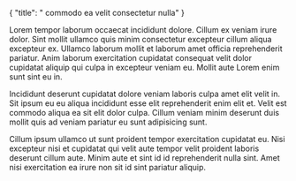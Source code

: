 {
  "title": " commodo ea velit consectetur nulla"
}

Lorem tempor laborum occaecat incididunt dolore. Cillum ex veniam irure dolor. Sint mollit ullamco quis minim consectetur excepteur cillum aliqua excepteur ex. Ullamco laborum mollit et laborum amet officia reprehenderit pariatur. Anim laborum exercitation cupidatat consequat velit dolor cupidatat aliquip qui culpa in excepteur veniam eu. Mollit aute Lorem enim sunt sint eu in.

Incididunt deserunt cupidatat dolore veniam laboris culpa amet elit velit in. Sit ipsum eu eu aliqua incididunt esse elit reprehenderit enim elit et. Velit est commodo aliqua ea sit elit dolor culpa. Cillum veniam minim deserunt duis mollit quis ad veniam pariatur eu sunt adipisicing sunt.

Cillum ipsum ullamco ut sunt proident tempor exercitation cupidatat eu. Nisi excepteur nisi et cupidatat qui velit aute tempor velit proident laboris deserunt cillum aute. Minim aute et sint id id reprehenderit nulla sint. Amet nisi exercitation ea irure non sit id sint pariatur aliquip.